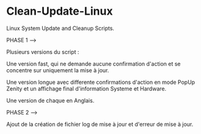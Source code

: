 # Clean-Update-Linux

Linux System Update and Cleanup Scripts. 

PHASE 1 -->

Plusieurs versions du script : 

Une version fast, qui ne demande aucune confirmation d'action et se concentre sur uniquement la mise à jour.

Une version longue avec differente confirmations d'action en mode PopUp Zenity et un affichage final d'information Systeme et Hardware. 

Une version de chaque en Anglais.

PHASE 2 -->

Ajout de la création de fichier log de mise à jour et d'erreur de mise à jour. 


